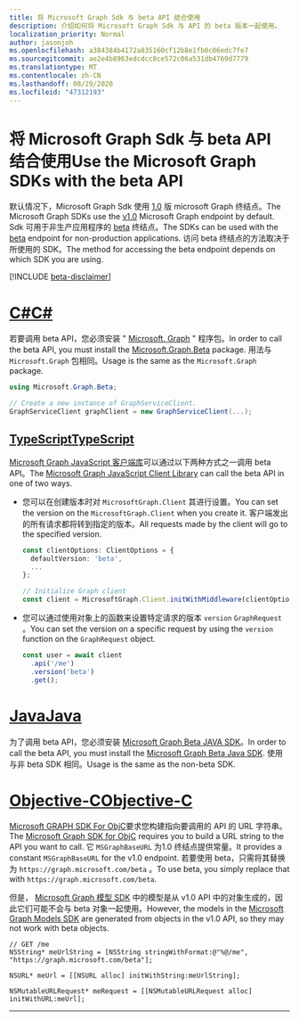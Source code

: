 ```yaml
---
title: 将 Microsoft Graph Sdk 与 beta API 结合使用
description: 介绍如何将 Microsoft Graph Sdk 与 API 的 beta 版本一起使用。
localization_priority: Normal
author: jasonjoh
ms.openlocfilehash: a384384b4172a835160cf12b8e1fb0c06edc7fe7
ms.sourcegitcommit: ae2e4b8963edcdcc8ce572c06a531db4769d7779
ms.translationtype: MT
ms.contentlocale: zh-CN
ms.lasthandoff: 08/29/2020
ms.locfileid: "47312193"
---
```

# <a name="use-the-microsoft-graph-sdks-with-the-beta-api"></a><span data-ttu-id="3b944-103">将 Microsoft Graph Sdk 与 beta API 结合使用</span><span class="sxs-lookup"><span data-stu-id="3b944-103">Use the Microsoft Graph SDKs with the beta API</span></span>

<span data-ttu-id="3b944-104">默认情况下，Microsoft Graph Sdk 使用 [1.0](/graph/api/overview?view=graph-rest-1.0) 版 microsoft Graph 终结点。</span><span class="sxs-lookup"><span data-stu-id="3b944-104">The Microsoft Graph SDKs use the [v1.0](/graph/api/overview?view=graph-rest-1.0) Microsoft Graph endpoint by default.</span></span> <span data-ttu-id="3b944-105">Sdk 可用于非生产应用程序的 [beta](/graph/api/overview?view=graph-rest-beta) 终结点。</span><span class="sxs-lookup"><span data-stu-id="3b944-105">The SDKs can be used with the [beta](/graph/api/overview?view=graph-rest-beta) endpoint for non-production applications.</span></span> <span data-ttu-id="3b944-106">访问 beta 终结点的方法取决于所使用的 SDK。</span><span class="sxs-lookup"><span data-stu-id="3b944-106">The method for accessing the beta endpoint depends on which SDK you are using.</span></span>

[!INCLUDE [beta-disclaimer](../../api-reference/includes/beta-disclaimer.md)]

# <a name="c"></a>[<span data-ttu-id="3b944-107">C#</span><span class="sxs-lookup"><span data-stu-id="3b944-107">C#</span></span>](#tab/CS)

<span data-ttu-id="3b944-108">若要调用 beta API，您必须安装 " [Microsoft. Graph](https://www.nuget.org/packages/Microsoft.Graph.Beta) " 程序包。</span><span class="sxs-lookup"><span data-stu-id="3b944-108">In order to call the beta API, you must install the [Microsoft.Graph.Beta](https://www.nuget.org/packages/Microsoft.Graph.Beta) package.</span></span> <span data-ttu-id="3b944-109">用法与 `Microsoft.Graph` 包相同。</span><span class="sxs-lookup"><span data-stu-id="3b944-109">Usage is the same as the `Microsoft.Graph` package.</span></span>

```csharp
using Microsoft.Graph.Beta;

// Create a new instance of GraphServiceClient.
GraphServiceClient graphClient = new GraphServiceClient(...);
```

## <a name="typescript"></a>[<span data-ttu-id="3b944-110">TypeScript</span><span class="sxs-lookup"><span data-stu-id="3b944-110">TypeScript</span></span>](#tab/typeScript)

<span data-ttu-id="3b944-111">[Microsoft Graph JavaScript 客户端库](https://github.com/microsoftgraph/msgraph-sdk-javascript)可以通过以下两种方式之一调用 beta API。</span><span class="sxs-lookup"><span data-stu-id="3b944-111">The [Microsoft Graph JavaScript Client Library](https://github.com/microsoftgraph/msgraph-sdk-javascript) can call the beta API in one of two ways.</span></span>

- <span data-ttu-id="3b944-112">您可以在创建版本时对 `MicrosoftGraph.Client` 其进行设置。</span><span class="sxs-lookup"><span data-stu-id="3b944-112">You can set the version on the `MicrosoftGraph.Client` when you create it.</span></span> <span data-ttu-id="3b944-113">客户端发出的所有请求都将转到指定的版本。</span><span class="sxs-lookup"><span data-stu-id="3b944-113">All requests made by the client will go to the specified version.</span></span>

    ```typescript
    const clientOptions: ClientOptions = {
      defaultVersion: 'beta',
      ...
    };

    // Initialize Graph client
    const client = MicrosoftGraph.Client.initWithMiddleware(clientOptions);
    ```

- <span data-ttu-id="3b944-114">您可以通过使用对象上的函数来设置特定请求的版本 `version` `GraphRequest` 。</span><span class="sxs-lookup"><span data-stu-id="3b944-114">You can set the version on a specific request by using the `version` function on the `GraphRequest` object.</span></span>

    ```typescript
    const user = await client
      .api('/me')
      .version('beta')
      .get();
    ```

# <a name="java"></a>[<span data-ttu-id="3b944-115">Java</span><span class="sxs-lookup"><span data-stu-id="3b944-115">Java</span></span>](#tab/Java)

<span data-ttu-id="3b944-116">为了调用 beta API，您必须安装 [Microsoft Graph Beta JAVA SDK](https://github.com/microsoftgraph/msgraph-beta-sdk-java)。</span><span class="sxs-lookup"><span data-stu-id="3b944-116">In order to call the beta API, you must install the [Microsoft Graph Beta Java SDK](https://github.com/microsoftgraph/msgraph-beta-sdk-java).</span></span> <span data-ttu-id="3b944-117">使用与非 beta SDK 相同。</span><span class="sxs-lookup"><span data-stu-id="3b944-117">Usage is the same as the non-beta SDK.</span></span>

# <a name="objective-c"></a>[<span data-ttu-id="3b944-118">Objective-C</span><span class="sxs-lookup"><span data-stu-id="3b944-118">Objective-C</span></span>](#tab/Objective-C)

<span data-ttu-id="3b944-119">[Microsoft GRAPH SDK For ObjC](https://github.com/microsoftgraph/msgraph-sdk-objc)要求您构建指向要调用的 API 的 URL 字符串。</span><span class="sxs-lookup"><span data-stu-id="3b944-119">The [Microsoft Graph SDK for ObjC](https://github.com/microsoftgraph/msgraph-sdk-objc) requires you to build a URL string to the API you want to call.</span></span> <span data-ttu-id="3b944-120">它 `MSGraphBaseURL` 为1.0 终结点提供常量。</span><span class="sxs-lookup"><span data-stu-id="3b944-120">It provides a constant `MSGraphBaseURL` for the v1.0 endpoint.</span></span> <span data-ttu-id="3b944-121">若要使用 beta，只需将其替换为 `https://graph.microsoft.com/beta` 。</span><span class="sxs-lookup"><span data-stu-id="3b944-121">To use beta, you simply replace that with `https://graph.microsoft.com/beta`.</span></span>

<span data-ttu-id="3b944-122">但是， [Microsoft Graph 模型 SDK](https://github.com/microsoftgraph/msgraph-sdk-objc-models) 中的模型是从 v1.0 API 中的对象生成的，因此它们可能不会与 beta 对象一起使用。</span><span class="sxs-lookup"><span data-stu-id="3b944-122">However, the models in the [Microsoft Graph Models SDK](https://github.com/microsoftgraph/msgraph-sdk-objc-models) are generated from objects in the v1.0 API, so they may not work with beta objects.</span></span>

```objc
// GET /me
NSString* meUrlString = [NSString stringWithFormat:@"%@/me", "https://graph.microsoft.com/beta"];

NSURL* meUrl = [[NSURL alloc] initWithString:meUrlString];

NSMutableURLRequest* meRequest = [[NSMutableURLRequest alloc] initWithURL:meUrl];
```

---
